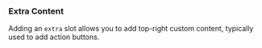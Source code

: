 ### Extra Content

Adding an `extra` slot allows you to add top-right custom content, typically used to add action buttons.
